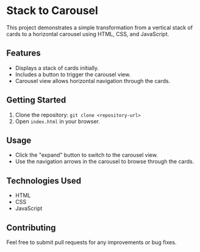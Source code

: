 # Stack to Carousel

This project demonstrates a simple transformation from a vertical stack of cards to a horizontal carousel using HTML, CSS, and JavaScript.

## Features

- Displays a stack of cards initially.
- Includes a button to trigger the carousel view.
- Carousel view allows horizontal navigation through the cards.

## Getting Started

1. Clone the repository: `git clone <repository-url>`
2. Open `index.html` in your browser.

## Usage

- Click the "expand" button to switch to the carousel view.
- Use the navigation arrows in the carousel to browse through the cards.

## Technologies Used

- HTML
- CSS
- JavaScript

## Contributing

Feel free to submit pull requests for any improvements or bug fixes.